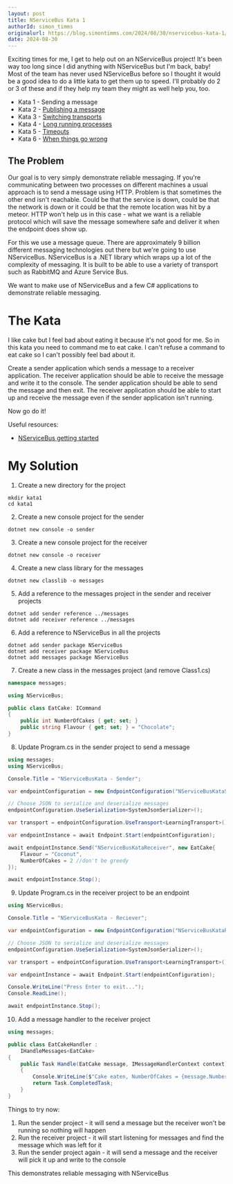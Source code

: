```yaml
---
layout: post
title: NServiceBus Kata 1
authorId: simon_timms
originalurl: https://blog.simontimms.com/2024/08/30/nservicebus-kata-1/
date: 2024-08-30
---
```


Exciting times for me, I get to help out on an NServiceBus project! It's been way too long since I did anything with NServiceBus but I'm back, baby! Most of the team has never used NServiceBus before so I thought it would be a good idea to do a little kata to get them up to speed. I'll probably do 2 or 3 of these and if they help my team they might as well help you, too.

<!--more-->

* Kata 1 - Sending a message
* Kata 2 - [Publishing a message](https://www.westerndevs.com/_/nservicebus-kata-2/) 
* Kata 3 - [Switching transports](https://www.westerndevs.com/_/nservicebus-kata-3/)
* Kata 4 - [Long running processes](https://www.westerndevs.com/_/nservicebus-kata-4/)
* Kata 5 - [Timeouts](https://www.westerndevs.com/_/nservicebus-kata-5)
* Kata 6 - [When things go wrong](https://www.westerndevs.com/_/nservicebus-kata-6)

## The Problem

Our goal is to very simply demonstrate reliable messaging. If you're communicating between two processes on different machines a usual approach is to send a message using HTTP. Problem is that sometimes the other end isn't reachable. Could be that the service is down, could be that the network is down or it could be that the remote location was hit by a meteor. HTTP won't help us in this case - what we want is a reliable protocol which will save the message somewhere safe and deliver it when the endpoint does show up. 

For this we use a message queue. There are approximately 9 billion different messaging technologies out there but we're going to use NServiceBus. NServiceBus is a .NET library which wraps up a lot of the complexity of messaging. It is built to be able to use a variety of transport such as  RabbitMQ and Azure Service Bus.

We want to make use of NServiceBus and a few C# applications to demonstrate reliable messaging.

# The Kata

I like cake but I feel bad about eating it because it's not good for me. So in this kata you need to command me to eat cake. I can't refuse a command to eat cake so I can't possibly feel bad about it.

Create a sender application which sends a message to a receiver application. The receiver application should be able to receive the message and write it to the console. The sender application should be able to send the message and then exit. The receiver application should be able to start up and receive the message even if the sender application isn't running.

Now go do it!

Useful resources: 

* [NServiceBus getting started](https://docs.particular.net/tutorials/nservicebus-step-by-step/1-getting-started/)

# My Solution


1. Create a new directory for the project
```
mkdir kata1
cd kata1
```

2. Create a new console project for the sender
```
dotnet new console -o sender
```

3. Create a new console project for the receiver 
```
dotnet new console -o receiver
```

4. Create a new class library for the messages
```
dotnet new classlib -o messages
```

5. Add a reference to the messages project in the sender and receiver projects
```
dotnet add sender reference ../messages
dotnet add receiver reference ../messages
```

6. Add a reference to NServiceBus in all the projects
```
dotnet add sender package NServiceBus
dotnet add receiver package NServiceBus
dotnet add messages package NServiceBus
```

7. Create a new class in the messages project (and remove Class1.cs)

```csharp
namespace messages;

using NServiceBus;

public class EatCake: ICommand
{
    public int NumberOfCakes { get; set; }
    public string Flavour { get; set; } = "Chocolate";
}
```

8. Update Program.cs in the sender project to send a message

```csharp
using messages;
using NServiceBus;

Console.Title = "NServiceBusKata - Sender";

var endpointConfiguration = new EndpointConfiguration("NServiceBusKataSender");

// Choose JSON to serialize and deserialize messages
endpointConfiguration.UseSerialization<SystemJsonSerializer>();

var transport = endpointConfiguration.UseTransport<LearningTransport>();

var endpointInstance = await Endpoint.Start(endpointConfiguration);

await endpointInstance.Send("NServiceBusKataReceiver", new EatCake{
    Flavour = "Coconut",
    NumberOfCakes = 2 //don't be greedy
});

await endpointInstance.Stop();
```

9. Update Program.cs in the receiver project to be an endpoint

```csharp
using NServiceBus;

Console.Title = "NServiceBusKata - Reciever";

var endpointConfiguration = new EndpointConfiguration("NServiceBusKataReceiver");

// Choose JSON to serialize and deserialize messages
endpointConfiguration.UseSerialization<SystemJsonSerializer>();

var transport = endpointConfiguration.UseTransport<LearningTransport>();

var endpointInstance = await Endpoint.Start(endpointConfiguration);

Console.WriteLine("Press Enter to exit...");
Console.ReadLine();

await endpointInstance.Stop();
```

10. Add a message handler to the receiver project

```csharp
using messages;

public class EatCakeHandler :
    IHandleMessages<EatCake>
{
    public Task Handle(EatCake message, IMessageHandlerContext context)
    {
        Console.WriteLine($"Cake eaten, NumberOfCakes = {message.NumberOfCakes}; Flavour = {message.Flavour}");
        return Task.CompletedTask;
    }
}
```

Things to try now:

1. Run the sender project - it will send a message but the receiver won't be running so nothing will happen
2. Run the receiver project - it will start listening for messages and find the message which was left for it
3. Run the sender project again - it will send a message and the receiver will pick it up and write to the console

This demonstrates reliable messaging with NServiceBus
